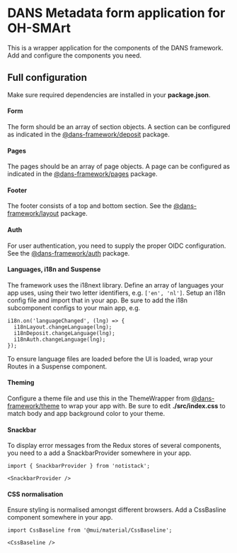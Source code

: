 # DANS Metadata form application for OH-SMArt
This is a wrapper application for the components of the DANS framework. Add and configure the components you need.

## Full configuration
Make sure required dependencies are installed in your **package.json**.

#### Form
The form should be an array of section objects. A section can be configured as indicated in the [@dans-framework/deposit](/packages/deposit/README.md) package.

#### Pages
The pages should be an array of page objects. A page can be configured as indicated in the [@dans-framework/pages](/packages/pages/README.md) package.

#### Footer
The footer consists of a top and bottom section. See the [@dans-framework/layout](/packages/layout/README.md) package.

#### Auth
For user authentication, you need to supply the proper OIDC configuration. See the [@dans-framework/auth](/packages/auth/README.md) package.

#### Languages, i18n and Suspense
The framework uses the i18next library. Define an array of languages your app uses, using their two letter identifiers, e.g. `['en', 'nl']`. Setup an i18n config file and import that in your app. Be sure to add the i18n subcomponent configs to your main app, e.g.

    i18n.on('languageChanged', (lng) => {
      i18nLayout.changeLanguage(lng);
      i18nDeposit.changeLanguage(lng);
      i18nAuth.changeLanguage(lng);
    });

To ensure language files are loaded before the UI is loaded, wrap your Routes in a Suspense component.

#### Theming
Configure a theme file and use this in the ThemeWrapper from [@dans-framework/theme](/packages/theme/README.md) to wrap your app with. Be sure to edit **./src/index.css** to match body and app background color to your theme.

#### Snackbar
To display error messages from the Redux stores of several components, you need to a add a SnackbarProvider somewhere in your app.

    import { SnackbarProvider } from 'notistack';

    <SnackbarProvider />

#### CSS normalisation
Ensure styling is normalised amongst different browsers. Add a CssBasline component somewhere in your app.

    import CssBaseline from '@mui/material/CssBaseline';

    <CssBaseline />